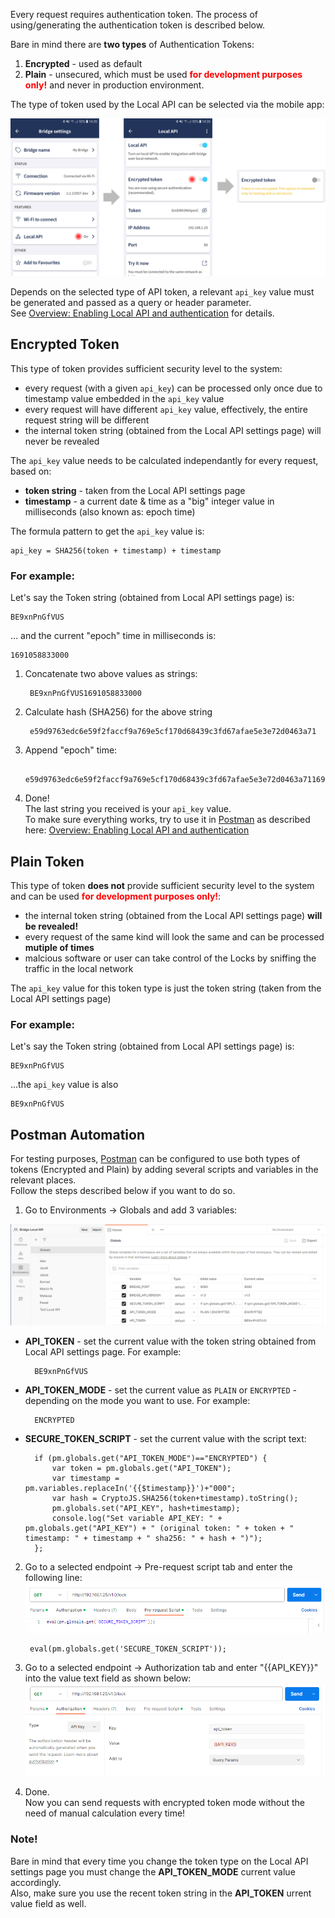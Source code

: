 Every request requires authentication token.
The process of using/generating the authentication token is described below.  
  
Bare in mind there are **two types** of Authentication Tokens:
1. **Encrypted** - used as default
2. **Plain** - unsecured, which must be used <span style="color:red">**for development purposes only!**</span> and never in production environment.

The type of token used by the Local API can be selected via the mobile app:

![Selecting API Token type](/howtos/images/token_plain.png "Selecting API Token type")  

Depends on the selected type of API token, a relevant ``api_key`` value must be generated and passed as a query or header parameter.  
See [Overview: Enabling Local API and authentication](/#tag/Getting-started/Enabling-Local-API-and-authentication) for details.

## Encrypted Token
This type of token provides sufficient security level to the system:
* every request (with a given ``api_key``) can be processed only once due to timestamp value embedded in the ``api_key`` value
* every request will have different ``api_key`` value, effectively, the entire request string will be different
* the internal token string (obtained from the Local API settings page) will never be revealed

The ``api_key`` value needs to be calculated independantly for every request, based on:
* **token string** - taken from the Local API settings page
* **timestamp** - a current date & time as a "big" integer value in milliseconds (also known as: epoch time)

The formula pattern to get the ``api_key`` value is:

	api_key = SHA256(token + timestamp) + timestamp

### For example:  
Let's say the Token string (obtained from Local API settings page) is: 
	
	BE9xnPnGfVUS
... and the current "epoch" time in milliseconds is:

	1691058833000


1. Concatenate two above values as strings:

		BE9xnPnGfVUS1691058833000

2. Calculate hash (SHA256) for the above string
	
		e59d9763edc6e59f2faccf9a769e5cf170d68439c3fd67afae5e3e72d0463a71
	
3. Append "epoch" time:

		e59d9763edc6e59f2faccf9a769e5cf170d68439c3fd67afae5e3e72d0463a711691058833000

4. Done!  
The last string you received is your ``api_key`` value.  
To make sure everything works, try to use it in [Postman](https://www.postman.com) as described here: [Overview: Enabling Local API and authentication](/#tag/Getting-started/Enabling-Local-API-and-authentication)



## Plain Token
This type of token **does not** provide sufficient security level to the system and can be used <span style="color:red">**for development purposes only!**</span>:
* the internal token string (obtained from the Local API settings page) **will be revealed!**
* every request of the same kind will look the same and can be processed **mutiple of times**
* malcious software or user can take control of the Locks by sniffing the traffic in the local network

The ``api_key`` value for this token type is just the token string (taken from the Local API settings page)

### For example:  
Let's say the Token string (obtained from Local API settings page) is: 

	BE9xnPnGfVUS

...the ``api_key`` value is also

	BE9xnPnGfVUS


## Postman Automation
For testing purposes, [Postman](https://www.postman.com) can be configured to use both types of tokens (Encrypted and Plain) by adding several scripts and variables in the relevant places.  
Follow the steps described below if you want to do so.

1. Go to Environments -> Globals and add 3 variables:  

![Set Postman global variables](/howtos/images/postman_auto_globals.png "Set Postman global variables")
- **API_TOKEN** - set the current value with the token string obtained from Local API settings page. For example:

		BE9xnPnGfVUS

- **API_TOKEN_MODE** - set the current value as ``PLAIN`` or ``ENCRYPTED`` - depending on the mode you want to use. For example:

		ENCRYPTED

- **SECURE_TOKEN_SCRIPT** - set the current value with the script text:

		if (pm.globals.get("API_TOKEN_MODE")=="ENCRYPTED") {
		    var token = pm.globals.get("API_TOKEN");
		    var timestamp = pm.variables.replaceIn('{{$timestamp}}')+"000";
		    var hash = CryptoJS.SHA256(token+timestamp).toString();
		    pm.globals.set("API_KEY", hash+timestamp);
		    console.log("Set variable API_KEY: " + pm.globals.get("API_KEY") + " (original token: " + token + " timestamp: " + timestamp + " sha256: " + hash + ")");
		};
2. Go to a selected endpoint -> Pre-request script tab and enter the following line:
	![Set Pre-request script](/howtos/images/postman_auto_pre.png "Set Pre-request script")	

		eval(pm.globals.get('SECURE_TOKEN_SCRIPT'));
	
3. Go to a selected endpoint -> Authorization tab and enter "{{API_KEY}}" into the value text field as shown below:
	![Set api_key value](/howtos/images/postman_auto_auth.png "Set api_key value")	

4. Done.  
	Now you can send requests with encrypted token mode without the need of manual calculation every time!
	
### Note!
Bare in mind that every time you change the token type on the Local API settings page you must change the **API_TOKEN_MODE** current value accordingly.  
Also, make sure you use the recent token string in the **API_TOKEN** urrent value field as well.